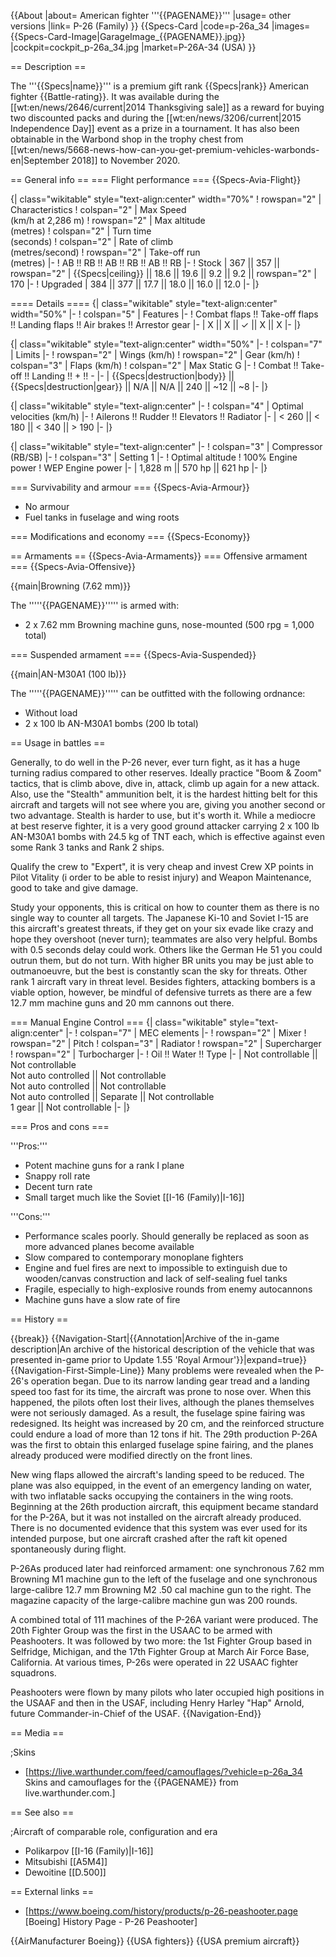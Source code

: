 {{About
|about= American fighter '''{{PAGENAME}}'''
|usage= other versions
|link= P-26 (Family)
}}
{{Specs-Card
|code=p-26a_34
|images={{Specs-Card-Image|GarageImage_{{PAGENAME}}.jpg}}
|cockpit=cockpit_p-26a_34.jpg
|market=P-26A-34 (USA)
}}

== Description ==

<!-- ''In the description, the first part should be about the history of and the creation and combat usage of the aircraft, as well as its key features. In the second part, tell the reader about the aircraft in the game. Insert a screenshot of the vehicle, so that if the novice player does not remember the vehicle by name, he will immediately understand what kind of vehicle the article is talking about.'' -->

The '''{{Specs|name}}''' is a premium gift rank {{Specs|rank}} American fighter {{Battle-rating}}. It was available during the [[wt:en/news/2646/current|2014 Thanksgiving sale]] as a reward for buying two discounted packs and during the [[wt:en/news/3206/current|2015 Independence Day]] event as a prize in a tournament. It has also been obtainable in the Warbond shop in the trophy chest from [[wt:en/news/5668-news-how-can-you-get-premium-vehicles-warbonds-en|September 2018]] to November 2020.

== General info ==
=== Flight performance ===
{{Specs-Avia-Flight}}

<!-- ''Describe how the aircraft behaves in the air. Speed, manoeuvrability, acceleration and allowable loads - these are the most important characteristics of the vehicle.'' -->

{| class="wikitable" style="text-align:center" width="70%"
! rowspan="2" | Characteristics
! colspan="2" | Max Speed<br>(km/h at 2,286 m)
! rowspan="2" | Max altitude<br>(metres)
! colspan="2" | Turn time<br>(seconds)
! colspan="2" | Rate of climb<br>(metres/second)
! rowspan="2" | Take-off run<br>(metres)
|-
! AB !! RB !! AB !! RB !! AB !! RB
|-
! Stock
| 367 || 357 || rowspan="2" | {{Specs|ceiling}} || 18.6 || 19.6 || 9.2 || 9.2 || rowspan="2" | 170
|-
! Upgraded
| 384 || 377 || 17.7 || 18.0 || 16.0 || 12.0
|-
|}

==== Details ====
{| class="wikitable" style="text-align:center" width="50%"
|-
! colspan="5" | Features
|-
! Combat flaps !! Take-off flaps !! Landing flaps !! Air brakes !! Arrestor gear
|-
| X || X || ✓ || X || X <!-- ✓ -->
|-
|}

{| class="wikitable" style="text-align:center" width="50%"
|-
! colspan="7" | Limits
|-
! rowspan="2" | Wings (km/h)
! rowspan="2" | Gear (km/h)
! colspan="3" | Flaps (km/h)
! colspan="2" | Max Static G
|-
! Combat !! Take-off !! Landing !! + !! -
|-
| {{Specs|destruction|body}} || {{Specs|destruction|gear}} || N/A || N/A || 240 || ~12 || ~8
|-
|}

{| class="wikitable" style="text-align:center"
|-
! colspan="4" | Optimal velocities (km/h)
|-
! Ailerons !! Rudder !! Elevators !! Radiator
|-
| < 260 || < 180 || < 340 || > 190
|-
|}

{| class="wikitable" style="text-align:center"
|-
! colspan="3" | Compressor (RB/SB)
|-
! colspan="3" | Setting 1
|-
! Optimal altitude
! 100% Engine power
! WEP Engine power
|-
| 1,828 m || 570 hp || 621 hp
|-
|}

=== Survivability and armour ===
{{Specs-Avia-Armour}}

<!-- ''Examine the survivability of the aircraft. Note how vulnerable the structure is and how secure the pilot is, whether the fuel tanks are armoured, etc. Describe the armour, if there is any, and also mention the vulnerability of other critical aircraft systems.'' -->

- No armour
- Fuel tanks in fuselage and wing roots

=== Modifications and economy ===
{{Specs-Economy}}

== Armaments ==
{{Specs-Avia-Armaments}}
=== Offensive armament ===
{{Specs-Avia-Offensive}}

<!-- ''Describe the offensive armament of the aircraft, if any. Describe how effective the cannons and machine guns are in a battle, and also what belts or drums are better to use. If there is no offensive weaponry, delete this subsection.'' -->

{{main|Browning (7.62 mm)}}

The '''''{{PAGENAME}}''''' is armed with:

- 2 x 7.62 mm Browning machine guns, nose-mounted (500 rpg = 1,000 total)

=== Suspended armament ===
{{Specs-Avia-Suspended}}

<!-- ''Describe the aircraft's suspended armament: additional cannons under the wings, bombs, rockets and torpedoes. This section is especially important for bombers and attackers. If there is no suspended weaponry remove this subsection.'' -->

{{main|AN-M30A1 (100 lb)}}

The '''''{{PAGENAME}}''''' can be outfitted with the following ordnance:

- Without load
- 2 x 100 lb AN-M30A1 bombs (200 lb total)

== Usage in battles ==

<!-- ''Describe the tactics of playing in the aircraft, the features of using aircraft in a team and advice on tactics. Refrain from creating a "guide" - do not impose a single point of view, but instead, give the reader food for thought. Examine the most dangerous enemies and give recommendations on fighting them. If necessary, note the specifics of the game in different modes (AB, RB, SB).'' -->

Generally, to do well in the P-26 never, ever turn fight, as it has a huge turning radius compared to other reserves. Ideally practice "Boom & Zoom" tactics, that is climb above, dive in, attack, climb up again for a new attack. Also, use the "Stealth" ammunition belt, it is the hardest hitting belt for this aircraft and targets will not see where you are, giving you another second or two advantage. Stealth is harder to use, but it's worth it. While a mediocre at best reserve fighter, it is a very good ground attacker carrying 2 x 100 lb AN-M30A1 bombs with 24.5 kg of TNT each, which is effective against even some Rank 3 tanks and Rank 2 ships.

Qualify the crew to "Expert", it is very cheap and invest Crew XP points in Pilot Vitality (i order to be able to resist injury) and Weapon Maintenance, good to take and give damage.

Study your opponents, this is critical on how to counter them as there is no single way to counter all targets. The Japanese Ki-10 and Soviet I-15 are this aircraft's greatest threats, if they get on your six evade like crazy and hope they overshoot (never turn); teammates are also very helpful. Bombs with 0.5 seconds delay could work. Others like the German He 51 you could outrun them, but do not turn. With higher BR units you may be just able to outmanoeuvre, but the best is constantly scan the sky for threats. Other rank 1 aircraft vary in threat level. Besides fighters, attacking bombers is a viable option, however, be mindful of defensive turrets as there are a few 12.7 mm machine guns and 20 mm cannons out there.

=== Manual Engine Control ===
{| class="wikitable" style="text-align:center"
|-
! colspan="7" | MEC elements
|-
! rowspan="2" | Mixer
! rowspan="2" | Pitch
! colspan="3" | Radiator
! rowspan="2" | Supercharger
! rowspan="2" | Turbocharger
|-
! Oil !! Water !! Type
|-
| Not controllable || Not controllable<br>Not auto controlled || Not controllable<br>Not auto controlled || Not controllable<br>Not auto controlled || Separate || Not controllable<br>1 gear || Not controllable
|-
|}

=== Pros and cons ===

<!-- ''Summarise and briefly evaluate the vehicle in terms of its characteristics and combat effectiveness. Mark its pros and cons in the bulleted list. Try not to use more than 6 points for each of the characteristics. Avoid using categorical definitions such as "bad", "good" and the like - use substitutions with softer forms such as "inadequate" and "effective".'' -->

'''Pros:'''

- Potent machine guns for a rank I plane
- Snappy roll rate
- Decent turn rate
- Small target much like the Soviet [[I-16 (Family)|I-16]]

'''Cons:'''

- Performance scales poorly. Should generally be replaced as soon as more advanced planes become available
- Slow compared to contemporary monoplane fighters
- Engine and fuel fires are next to impossible to extinguish due to wooden/canvas construction and lack of self-sealing fuel tanks
- Fragile, especially to high-explosive rounds from enemy autocannons
- Machine guns have a slow rate of fire

== History ==

<!-- ''Describe the history of the creation and combat usage of the aircraft in more detail than in the introduction. If the historical reference turns out to be too long, take it to a separate article, taking a link to the article about the vehicle and adding a block "/History" (example: <nowiki>https://wiki.warthunder.com/(Vehicle-name)/History</nowiki>) and add a link to it here using the <code>main</code> template. Be sure to reference text and sources by using <code><nowiki><ref></ref></nowiki></code>, as well as adding them at the end of the article with <code><nowiki><references /></nowiki></code>. This section may also include the vehicle's dev blog entry (if applicable) and the in-game encyclopedia description (under <code><nowiki>=== In-game description ===</nowiki></code>, also if applicable).'' -->

{{break}}
{{Navigation-Start|{{Annotation|Archive of the in-game description|An archive of the historical description of the vehicle that was presented in-game prior to Update 1.55 'Royal Armour'}}|expand=true}}
{{Navigation-First-Simple-Line}}
Many problems were revealed when the P-26's operation began. Due to its narrow landing gear tread and a landing speed too fast for its time, the aircraft was prone to nose over. When this happened, the pilots often lost their lives, although the planes themselves were not seriously damaged. As a result, the fuselage spine fairing was redesigned. Its height was increased by 20 cm, and the reinforced structure could endure a load of more than 12 tons if hit. The 29th production P-26A was the first to obtain this enlarged fuselage spine fairing, and the planes already produced were modified directly on the front lines.

New wing flaps allowed the aircraft's landing speed to be reduced. The plane was also equipped, in the event of an emergency landing on water, with two inflatable sacks occupying the containers in the wing roots. Beginning at the 26th production aircraft, this equipment became standard for the P-26A, but it was not installed on the aircraft already produced. There is no documented evidence that this system was ever used for its intended purpose, but one aircraft crashed after the raft kit opened spontaneously during flight.

P-26As produced later had reinforced armament: one synchronous 7.62 mm Browning M1 machine gun to the left of the fuselage and one synchronous large-calibre 12.7 mm Browning M2 .50 cal machine gun to the right. The magazine capacity of the large-calibre machine gun was 200 rounds.

A combined total of 111 machines of the P-26A variant were produced. The 20th Fighter Group was the first in the USAAC to be armed with Peashooters. It was followed by two more: the 1st Fighter Group based in Selfridge, Michigan, and the 17th Fighter Group at March Air Force Base, California. At various times, P-26s were operated in 22 USAAC fighter squadrons.

Peashooters were flown by many pilots who later occupied high positions in the USAAF and then in the USAF, including Henry Harley "Hap" Arnold, future Commander-in-Chief of the USAF.
{{Navigation-End}}

== Media ==

<!-- ''Excellent additions to the article would be video guides, screenshots from the game, and photos.'' -->

;Skins

- [https://live.warthunder.com/feed/camouflages/?vehicle=p-26a_34 Skins and camouflages for the {{PAGENAME}} from live.warthunder.com.]

== See also ==

<!-- ''Links to the articles on the War Thunder Wiki that you think will be useful for the reader, for example:''
* ''reference to the series of the aircraft;''
* ''links to approximate analogues of other nations and research trees.'' -->

;Aircraft of comparable role, configuration and era

- Polikarpov [[I-16 (Family)|I-16]]
- Mitsubishi [[A5M4]]
- Dewoitine [[D.500]]

== External links ==

<!--''Paste links to sources and external resources, such as:''
* ''topic on the official game forum;''
* ''other literature.''-->

- [https://www.boeing.com/history/products/p-26-peashooter.page <nowiki>[Boeing]</nowiki> History Page - P-26 Peashooter]

{{AirManufacturer Boeing}}
{{USA fighters}}
{{USA premium aircraft}}
